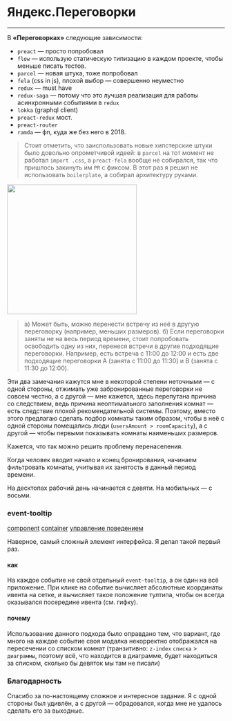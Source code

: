 # Яндекс.Переговорки

----------------------------------------------

В **«Переговорках»** следующие зависимости:

* `preact` — просто попробовал
* `flow` — использую статическую типизацию в каждом проекте, чтобы меньше писать тестов.
* `parcel` — новая штука, тоже попробовал
* `fela` (css in js), плохой выбор — совершенно неуместно
* `redux` — must have
* `redux-saga` — потому что это лучшая реализация для работы асинхронными событиями в `redux`
* `lokka` (graphql client)
* `preact-redux` мост.
* `preact-router`
* `ramda` — фп, куда же без него в 2018.


> Стоит отметить, что заиспользовать новые хипстерские штуки было довольно опрометчивой идеей: в `parcel` на тот момент не работал `import .css`, а `preact-fela` вообще не собирался, так что пришлось закинуть им `PR` с фиксом. В этот раз я решил не использовать `boilerplate`, а собирал архитектуру руками.


<img height=300 src='https://i.imgur.com/3AJbDd9.gif'/>


> а) Может быть, можно перенести встречу из неё в другую переговорку (например, меньших размеров). б) Если переговорки заняты не на весь период времени, стоит попробовать освободить одну из них, перенеся встречи в другие подходящие переговорки. Например, есть встреча с 11:00 до 12:00 и есть две подходящие переговорки А (занята с 11:00 до 11:30) и B (занята c 11:30 до 12:00).

Эти два замечания кажутся мне в некоторой степени неточными — с одной стороны, отжимать уже забронированные переговорки не совсем честно, а с другой — мне кажется, здесь перепутана причина со следствием, ведь причина неоптимального заполнения комнат — есть следствие плохой рекомендательной системы. Поэтому, вместо этого предлагаю сделать подбор комнаты таким образом, чтобы в неё с одной стороны помещались люди (`usersAmount > roomCapacity`), а с другой — чтобы первыми показывать комнаты наименьших размеров.


Кажется, что так можно решить проблему перенаселения.


Когда человек вводит начало и конец бронирования, начинаем фильтровать комнаты, учитывая их занятость в данный период времени.

На десктопах рабочий день начинается с девяти. На мобильных — с восьми.

### event-tooltip
[component](https://github.com/fletcherist/shri-2018-entrance-task-3/blob/master/src/components/event-tooltip.js)
[container](https://github.com/fletcherist/shri-2018-entrance-task-3/blob/master/src/containers/event-tooltip.js)
[управление поведением](https://github.com/fletcherist/shri-2018-entrance-task-3/blob/master/src/sagas/modalsSaga.js#L12)

Наверное, самый сложный элемент интерфейса. Я делал такой первый раз.

#### как
На каждое событие не свой отдельный `event-tooltip`, а он один на всё приложение. При клике на событие вычисляет абсолютные координаты ивента на сетке, и вычисляет такое положение тултипа, чтобы он всегда оказывался посередине ивента (см. гифку).

#### почему
Использование данного подхода было оправдано тем, что вариант, где много на каждое событие своя модалка некорректно отображался на пересечении со списком комнат (транзитивно: `z-index` `списка` > `диаграммы`, поэтому всё, что находится в диаграмме, будет находиться за списком, сколько бы девяток мы там не писали)




### Благодарность

Спасибо за по-настоящему сложное и интересное задание. Я с одной стороны был удивлён, а с другой — обрадовался, когда мне не удалось сделать его за выходные. 

